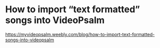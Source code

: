 # How to import “text formatted” songs into VideoPsalm

https://myvideopsalm.weebly.com/blog/how-to-import-text-formatted-songs-into-videopsalm
